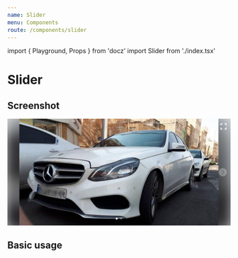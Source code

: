 ```yaml
---
name: Slider
menu: Components
route: /components/slider
---
```


import { Playground, Props } from 'docz'
import Slider from './index.tsx'

# Slider

<Props of={Slider} />

## Screenshot

![Slider](https://github.com/Doctor-Strange/Otoli-Docz-mage/blob/master/sliderView.png?raw=true)

## Basic usage

<Playground>
   <Slider Feed={[{url:"https://github.com/Doctor-Strange/Otoli-Docz-mage/blob/master/slider1.jpg?raw=true"},{url:"https://github.com/Doctor-Strange/Otoli-Docz-mage/blob/master/slider2.jpg?raw=true"}]} alt="نام تصویر" />
</Playground>
